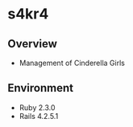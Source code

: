 s4kr4
====

## Overview
* Management of Cinderella Girls

## Environment
- Ruby 2.3.0
- Rails 4.2.5.1

